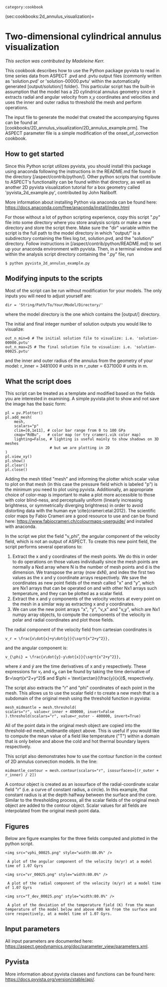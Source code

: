```{tags}
category:cookbook
```

(sec:cookbooks:2d_annulus_visualization)=
# Two-dimensional cylindrical annulus visualization

*This section was contributed by Madeleine Kerr.*

This cookbook describes how to use the Python package pyvista to read in time series data from ASPECT .pvd and .pvtu output files (commonly written as 'solution.pvd' or 'solution-00000.pvtu' within the automatically generated [output/solution/] folder). This particular script has the built-in assumption that the model has a 2D cylindrical annulus geometry since it extracts radial and angular velocity from x,y coordinates and velocities and uses the inner and outer radius to threshold the mesh and perform operations.

The input file to generate the model that created the accompanying figures can be found at [cookbooks/2D_annulus_visualization/2D_annulus_example.prm]. The ASPECT parameter file is a simple modification of the onset_of_convection cookbook.

## How to get started
Since this Python script utilizes pyvista, you should install this package using anaconda following the instructions in the README.md file found in the directory [/aspect/contrib/python/]. Other python scripts that contribute to ASPECT's  functionality can be found within that directory, as well as another 2D pyvista visualization tutorial for a box geometry called 'pyvista_2d_example.py', contributed by John Naliboff.

More information about installing Python via anaconda can be found here: <https://docs.anaconda.com/free/anaconda/install/index.html>

For those without a lot of python scripting experience, copy this script ".py" file into some directory where you store analysis scripts or make a new directory and store the script there. Make sure the "dir" variable within the script is the full path to the model directory in which "output/" is a subdirectory containing the files log.txt, solution.pvd, and  the "solution/" directory. Follow instructions in [/aspect/contrib/python/README.md] to set up your anaconda environment with pyvista. Then, in a terminal window and within the analysis script directory containing the ".py" file, run

    $ python pyvista_2d_annulus_example.py


## Modifying inputs to the scripts

Most of the script can be run without modification for your models. The only inputs you will need to adjust yourself are:

    dir = 'String/Path/To/Your/Model/Directory/'

where the model directory is the one which contains the [output/] directory.

The initial and final integer number of solution outputs you would like to visualize:

    out_n_min=0 # The initial solution file to visualize: i.e. 'solution-00000.pvtu'
    out_n_max=25 # The final solution file to visualize: i.e. 'solution-00025.pvtu'

and the inner and outer radius of the annulus from the geometry of your model:
    r_inner = 3481000 # units in m
    r_outer = 6371000 # units in m.

## What the script does

This script can be treated as a template and modified based on the fields you are interested in examining. A simple pyvista plot to show and not save the image has the basic form:

    pl = pv.Plotter()
    pl.add_mesh(
        mesh,
        scalars="p"
        clim=[0,1e11], # color bar range from 0 to 100 GPa
        cmap="RdBu",   # color map (or try crameri.vik color map)
        lighting=False, # lighting is useful mainly to show shadows on 3D meshes
                        # but we are plotting in 2D
    )
    pl.view_xy()
    pl.show()
    pl.clear()
    pl.close()

Adding the mesh titled "mesh" and informing the plotter which scalar value to plot on that mesh (in this case the pressure field which is labeled "p") is the minimum you need to plot using pyvista. Additionally, an appropriate choice of color-map is important to make a plot more accessible to those with color blind-ness, and perceptually uniform (linearly increasing brightness, or symmetrically diverging brightness) in order to avoid distorting data with the human eye \cite{crameri:etal:2012}. The scientific color maps by Fabio Crameri are a good resource to use and can be found here: <https://www.fabiocrameri.ch/colourmaps-userguide/> and installed with anaconda.

In the script we plot the field "v_phi", the angular component of the velocity field, which is not an output of ASPECT. To create this new point field, the script performs several operations to:

1. Extract the x and y coordinates of the mesh points. We do this in order to do operations on those values individually since the mesh points are normally a Nxd array where N is the number of mesh points and d is the dimension. We transpose the array (now dxN), and index the first two values as the x and y coordinate arrays respectively. We save the coordinates as new point fields of the mesh called "x" and "y", which are Nx1 arrays that can be operated on and with other Nx1 arrays such temperature, and they can be plotted as a scalar field.
2. Extract the x and y components of the velocity vectors at every point on the mesh in a similar way as extracting x and y coordinates.
3. We can use the new point arrays "x", "y", "v_x" and "v_y", which are Nx1 numpy array objects, to compute the components of the velocity in polar and radial coordinates and plot those fields.

The radial component of the velocity field from cartesian coordinates is
```{math}
v_r = \frac{x\dot{x}+y\dot{y}}{\sqrt{x^2+y^2}},
```
and the angular component is:

```{math}
v_{\phi} = \frac{x\dot{y}-y\dot{x}}{\sqrt{x^2+y^2}},
```

where $\dot{x}$ and $\dot{y}$ are the time derivatives of x and y respectively. These expressions for $v_r$ and $v_{\phi}$ can be found by taking the time derivative of $r=\sqrt{x^2+y^2}$ and $\phi = \text{arctan}(\frac{y}{x})$, respectively.

The script also extracts the "r" and "phi" coordinates of each point in the mesh. This allows us to use the scalar field r to create a new mesh that is a subdomain of the original mesh using the threshold function in pyvista:

    mesh_midmantle = mesh.threshold(
    scalars="r", value=r_inner + 400000, invert=False
    ).threshold(scalars="r", value=r_outer - 400000, invert=True)

All of the point data in the original mesh object are copied into the threshold-ed mesh_midmantle object above. This is useful if you would like to compute the mean value of a field like temperature ("T") within a domain that is only below and above the cold and hot thermal boundary layers respectively.

This script also demonstrates how to use the contour function in the context of 2D annulus convection models. In the line:

    midmantle_contour = mesh.contour(scalars="r", isosurfaces=[(r_outer + r_inner) / 2])

A contour object is created as an isosurface of the radial-coordinate scalar field "r" (i.e. a curve of constant radius, a circle). In this example, that constant radius is at the depth halfway between the surface and the core. Similar to the thresholding process, all the scalar fields of the original mesh object are added to the contour object. Scalar values for all fields  are interpolated from the original mesh point data.

## Figures

Below are figure examples for the three fields computed and plotted in the python script.

```{figure-md} fig:2d_annulus_vphi
<img src="vphi_00025.png" style="width:80.0%" />

 A plot of the angular component of the velocity (m/yr) at a model time of 1.07 Gyrs
```

```{figure-md} fig:2d_annulus_r
<img src="vr_00025.png" style="width:80.0%" />

 A plot of the radial component of the velocity (m/yr) at a model time of 1.07 Gyrs
```

```{figure-md} fig:2d_annulus_Tdev
<img src="T_dev_00025.png" style="width:80.0%" />

 A plot of the deviation of the temperature field (K) from the mean temperature of the model below and above 400 km from the surface and core respectively, at a model time of 1.07 Gyrs.
```

## Input parameters
All input parameters are documented here:
<https://aspect.geodynamics.org/doc/parameter_view/parameters.xml>.

## Pyvista
More information about pyvista classes and functions can be found here:
<https://docs.pyvista.org/version/stable/api/>.
